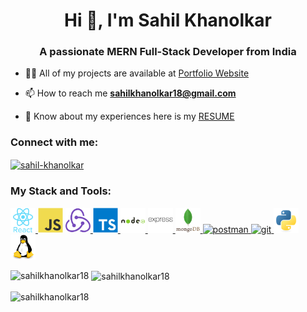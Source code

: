 <h1 align="center">Hi 👋, I'm Sahil Khanolkar</h1>
<h3 align="center">A passionate MERN Full-Stack Developer from India</h3>

- 👨‍💻 All of my projects are available at [Portfolio Website](https://sahilkhanolkar.netlify.app/)

- 📫 How to reach me **sahilkhanolkar18@gmail.com**

- 📄 Know about my experiences here is my [RESUME](https://drive.google.com/file/d/1YhyBZb7jah9zMsghVogtyMLJp0xCs1MY/view?usp=sharing)

<h3 align="left">Connect with me:</h3>
<p align="left">
<a href="https://linkedin.com/in/sahil-khanolkar" target="blank"><img align="center" src="https://raw.githubusercontent.com/rahuldkjain/github-profile-readme-generator/master/src/images/icons/Social/linked-in-alt.svg" alt="sahil-khanolkar" height="30" width="40" /></a>
</p>

<h3 align="left">My Stack and Tools:</h3>
<p align=left><a href=https://reactjs.org/ rel=noreferrer target=_blank><img alt=react height=40 src=https://raw.githubusercontent.com/devicons/devicon/master/icons/react/react-original-wordmark.svg width=40> </a><img alt=javascript height=40 src=https://raw.githubusercontent.com/devicons/devicon/master/icons/javascript/javascript-original.svg width=40> <a href=https://redux.js.org rel=noreferrer target=_blank><img alt=redux height=40 src=https://raw.githubusercontent.com/devicons/devicon/master/icons/redux/redux-original.svg width=40> </a><a href=https://www.typescriptlang.org/ rel=noreferrer target=_blank><img alt=typescript height=40 src=https://raw.githubusercontent.com/devicons/devicon/master/icons/typescript/typescript-original.svg width=40> </a><a href=https://nodejs.org rel=noreferrer target=_blank><img alt=nodejs height=40 src=https://raw.githubusercontent.com/devicons/devicon/master/icons/nodejs/nodejs-original-wordmark.svg width=40> </a><a href=https://expressjs.com rel=noreferrer target=_blank><img alt=express height=40 src=https://raw.githubusercontent.com/devicons/devicon/master/icons/express/express-original-wordmark.svg width=40> </a><a href=https://www.mongodb.com/ rel=noreferrer target=_blank><img alt=mongodb height=40 src=https://raw.githubusercontent.com/devicons/devicon/master/icons/mongodb/mongodb-original-wordmark.svg width=40> </a><a href=https://postman.com rel=noreferrer target=_blank><img alt=postman height=40 src=https://www.vectorlogo.zone/logos/getpostman/getpostman-icon.svg width=40> </a><a href=https://git-scm.com/ rel=noreferrer target=_blank><img alt=git height=40 src=https://www.vectorlogo.zone/logos/git-scm/git-scm-icon.svg width=40> </a><a href=https://www.python.org rel=noreferrer target=_blank><img alt=python height=40 src=https://raw.githubusercontent.com/devicons/devicon/master/icons/python/python-original.svg width=40> </a><a href=https://www.linux.org/ rel=noreferrer target=_blank><img alt=linux height=40 src=https://raw.githubusercontent.com/devicons/devicon/master/icons/linux/linux-original.svg width=40></a>
 
<p><img align="left" src="https://github-readme-stats.vercel.app/api/top-langs?username=sahilkhanolkar18&show_icons=true&locale=en&layout=compact" alt="sahilkhanolkar18" /></p>

<p>&nbsp;<img align="center" src="https://github-readme-stats.vercel.app/api?username=sahilkhanolkar18&show_icons=true&locale=en" alt="sahilkhanolkar18" /></p>

<p><img align="center" src="https://github-readme-streak-stats.herokuapp.com/?user=sahilkhanolkar18&" alt="sahilkhanolkar18" /></p>
